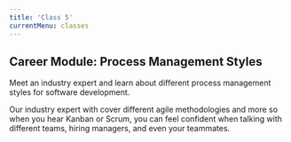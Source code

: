 ```yaml
---
title: 'Class 5'
currentMenu: classes
---
```


## Career Module: Process Management Styles

Meet an industry expert and learn about different process management styles for software development.

Our industry expert with cover different agile methodologies and more so when you hear Kanban or Scrum, you can feel confident when talking with different teams, hiring managers, and even your teammates.
